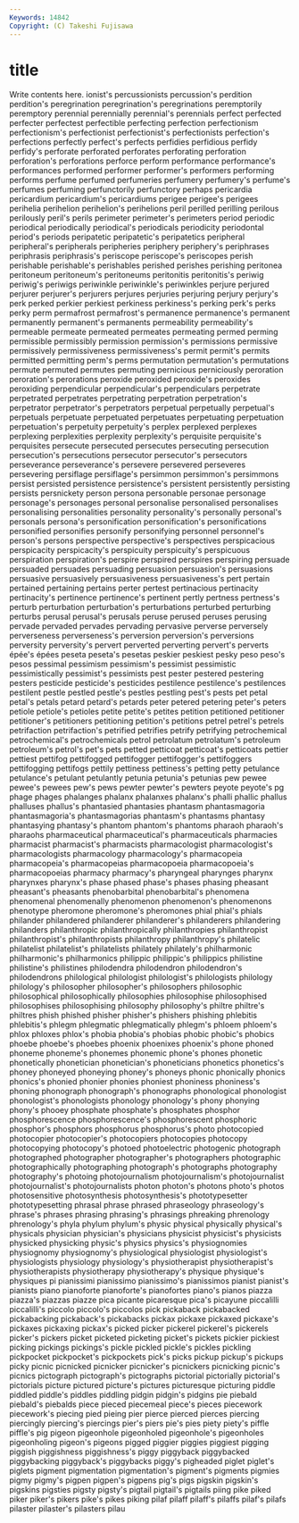 ```yaml
---
Keywords: 14842 
Copyright: (C) Takeshi Fujisawa
---
```


# title

Write contents here.
ionist's percussionists percussion's perdition perdition's peregrination
peregrination's peregrinations peremptorily peremptory perennial perennially perennial's perennials perfect perfected
perfecter perfectest perfectible perfecting perfection perfectionism perfectionism's perfectionist perfectionist's perfectionists
perfection's perfections perfectly perfect's perfects perfidies perfidious perfidy perfidy's perforate
perforated perforates perforating perforation perforation's perforations perforce perform performance performance's
performances performed performer performer's performers performing performs perfume perfumed perfumeries
perfumery perfumery's perfume's perfumes perfuming perfunctorily perfunctory perhaps pericardia pericardium
pericardium's pericardiums perigee perigee's perigees perihelia perihelion perihelion's perihelions peril
perilled perilling perilous perilously peril's perils perimeter perimeter's perimeters period
periodic periodical periodically periodical's periodicals periodicity periodontal period's periods peripatetic
peripatetic's peripatetics peripheral peripheral's peripherals peripheries periphery periphery's periphrases periphrasis
periphrasis's periscope periscope's periscopes perish perishable perishable's perishables perished perishes
perishing peritonea peritoneum peritoneum's peritoneums peritonitis peritonitis's periwig periwig's periwigs
periwinkle periwinkle's periwinkles perjure perjured perjurer perjurer's perjurers perjures perjuries
perjuring perjury perjury's perk perked perkier perkiest perkiness perkiness's perking
perk's perks perky perm permafrost permafrost's permanence permanence's permanent permanently
permanent's permanents permeability permeability's permeable permeate permeated permeates permeating permed
perming permissible permissibly permission permission's permissions permissive permissively permissiveness permissiveness's
permit permit's permits permitted permitting perm's perms permutation permutation's permutations
permute permuted permutes permuting pernicious perniciously peroration peroration's perorations peroxide
peroxided peroxide's peroxides peroxiding perpendicular perpendicular's perpendiculars perpetrate perpetrated perpetrates
perpetrating perpetration perpetration's perpetrator perpetrator's perpetrators perpetual perpetually perpetual's perpetuals
perpetuate perpetuated perpetuates perpetuating perpetuation perpetuation's perpetuity perpetuity's perplex perplexed
perplexes perplexing perplexities perplexity perplexity's perquisite perquisite's perquisites persecute persecuted
persecutes persecuting persecution persecution's persecutions persecutor persecutor's persecutors perseverance perseverance's
persevere persevered perseveres persevering persiflage persiflage's persimmon persimmon's persimmons persist
persisted persistence persistence's persistent persistently persisting persists persnickety person persona
personable personae personage personage's personages personal personalise personalised personalises personalising
personalities personality personality's personally personal's personals persona's personification personification's personifications
personified personifies personify personifying personnel personnel's person's persons perspective perspective's
perspectives perspicacious perspicacity perspicacity's perspicuity perspicuity's perspicuous perspiration perspiration's perspire
perspired perspires perspiring persuade persuaded persuades persuading persuasion persuasion's persuasions
persuasive persuasively persuasiveness persuasiveness's pert pertain pertained pertaining pertains perter
pertest pertinacious pertinacity pertinacity's pertinence pertinence's pertinent pertly pertness pertness's
perturb perturbation perturbation's perturbations perturbed perturbing perturbs perusal perusal's perusals
peruse perused peruses perusing pervade pervaded pervades pervading pervasive perverse
perversely perverseness perverseness's perversion perversion's perversions perversity perversity's pervert perverted
perverting pervert's perverts épée's épées peseta peseta's pesetas peskier peskiest
pesky peso peso's pesos pessimal pessimism pessimism's pessimist pessimistic pessimistically
pessimist's pessimists pest pester pestered pestering pesters pesticide pesticide's pesticides
pestilence pestilence's pestilences pestilent pestle pestled pestle's pestles pestling pest's
pests pet petal petal's petals petard petard's petards peter petered
petering peter's peters petiole petiole's petioles petite petite's petites petition
petitioned petitioner petitioner's petitioners petitioning petition's petitions petrel petrel's petrels
petrifaction petrifaction's petrified petrifies petrify petrifying petrochemical petrochemical's petrochemicals petrol
petrolatum petrolatum's petroleum petroleum's petrol's pet's pets petted petticoat petticoat's
petticoats pettier pettiest pettifog pettifogged pettifogger pettifogger's pettifoggers pettifogging pettifogs
pettily pettiness pettiness's petting petty petulance petulance's petulant petulantly petunia
petunia's petunias pew pewee pewee's pewees pew's pews pewter pewter's
pewters peyote peyote's pg phage phages phalanges phalanx phalanxes phalanx's
phalli phallic phallus phalluses phallus's phantasied phantasies phantasm phantasmagoria phantasmagoria's
phantasmagorias phantasm's phantasms phantasy phantasying phantasy's phantom phantom's phantoms pharaoh
pharaoh's pharaohs pharmaceutical pharmaceutical's pharmaceuticals pharmacies pharmacist pharmacist's pharmacists pharmacologist
pharmacologist's pharmacologists pharmacology pharmacology's pharmacopeia pharmacopeia's pharmacopeias pharmacopoeia pharmacopoeia's pharmacopoeias
pharmacy pharmacy's pharyngeal pharynges pharynx pharynxes pharynx's phase phased phase's
phases phasing pheasant pheasant's pheasants phenobarbital phenobarbital's phenomena phenomenal phenomenally
phenomenon phenomenon's phenomenons phenotype pheromone pheromone's pheromones phial phial's phials
philander philandered philanderer philanderer's philanderers philandering philanders philanthropic philanthropically philanthropies
philanthropist philanthropist's philanthropists philanthropy philanthropy's philatelic philatelist philatelist's philatelists philately
philately's philharmonic philharmonic's philharmonics philippic philippic's philippics philistine philistine's philistines
philodendra philodendron philodendron's philodendrons philological philologist philologist's philologists philology philology's
philosopher philosopher's philosophers philosophic philosophical philosophically philosophies philosophise philosophised philosophises
philosophising philosophy philosophy's philtre philtre's philtres phish phished phisher phisher's
phishers phishing phlebitis phlebitis's phlegm phlegmatic phlegmatically phlegm's phloem phloem's
phlox phloxes phlox's phobia phobia's phobias phobic phobic's phobics phoebe
phoebe's phoebes phoenix phoenixes phoenix's phone phoned phoneme phoneme's phonemes
phonemic phone's phones phonetic phonetically phonetician phonetician's phoneticians phonetics phonetics's
phoney phoneyed phoneying phoney's phoneys phonic phonically phonics phonics's phonied
phonier phonies phoniest phoniness phoniness's phoning phonograph phonograph's phonographs phonological
phonologist phonologist's phonologists phonology phonology's phony phonying phony's phooey phosphate
phosphate's phosphates phosphor phosphorescence phosphorescence's phosphorescent phosphoric phosphor's phosphors phosphorus
phosphorus's photo photocopied photocopier photocopier's photocopiers photocopies photocopy photocopying photocopy's
photoed photoelectric photogenic photograph photographed photographer photographer's photographers photographic photographically
photographing photograph's photographs photography photography's photoing photojournalism photojournalism's photojournalist photojournalist's
photojournalists photon photon's photons photo's photos photosensitive photosynthesis photosynthesis's phototypesetter
phototypesetting phrasal phrase phrased phraseology phraseology's phrase's phrases phrasing phrasing's
phrasings phreaking phrenology phrenology's phyla phylum phylum's physic physical physically
physical's physicals physician physician's physicians physicist physicist's physicists physicked physicking
physic's physics physics's physiognomies physiognomy physiognomy's physiological physiologist physiologist's physiologists
physiology physiology's physiotherapist physiotherapist's physiotherapists physiotherapy physiotherapy's physique physique's physiques
pi pianissimi pianissimo pianissimo's pianissimos pianist pianist's pianists piano pianoforte
pianoforte's pianofortes piano's pianos piazza piazza's piazzas piazze pica picante
picaresque pica's picayune piccalilli piccalilli's piccolo piccolo's piccolos pick pickaback
pickabacked pickabacking pickaback's pickabacks pickax pickaxe pickaxed pickaxe's pickaxes pickaxing
pickax's picked picker pickerel pickerel's pickerels picker's pickers picket picketed
picketing picket's pickets pickier pickiest picking pickings pickings's pickle pickled
pickle's pickles pickling pickpocket pickpocket's pickpockets pick's picks pickup pickup's
pickups picky picnic picnicked picnicker picnicker's picnickers picnicking picnic's picnics
pictograph pictograph's pictographs pictorial pictorially pictorial's pictorials picture pictured picture's
pictures picturesque picturing piddle piddled piddle's piddles piddling pidgin pidgin's
pidgins pie piebald piebald's piebalds piece pieced piecemeal piece's pieces
piecework piecework's piecing pied pieing pier pierce pierced pierces piercing
piercingly piercing's piercings pier's piers pie's pies piety piety's piffle
piffle's pig pigeon pigeonhole pigeonholed pigeonhole's pigeonholes pigeonholing pigeon's pigeons
pigged piggier piggies piggiest pigging piggish piggishness piggishness's piggy piggyback
piggybacked piggybacking piggyback's piggybacks piggy's pigheaded piglet piglet's piglets pigment
pigmentation pigmentation's pigment's pigments pigmies pigmy pigmy's pigpen pigpen's pigpens
pig's pigs pigskin pigskin's pigskins pigsties pigsty pigsty's pigtail pigtail's
pigtails piing pike piked piker piker's pikers pike's pikes piking
pilaf pilaff pilaff's pilaffs pilaf's pilafs pilaster pilaster's pilasters pilau

